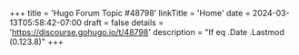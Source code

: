 +++
title = 'Hugo Forum Topic #48798'
linkTitle = 'Home'
date = 2024-03-13T05:58:42-07:00
draft = false
details = 'https://discourse.gohugo.io/t/48798'
description = "If eq .Date .Lastmod (0.123.8)"
+++

